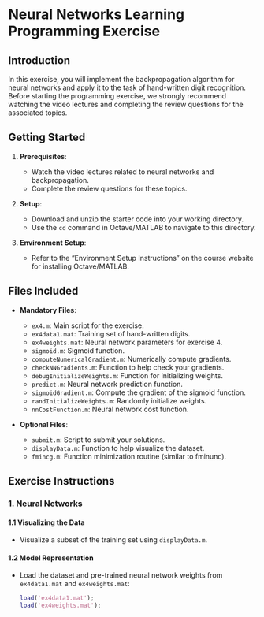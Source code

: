 # Neural Networks Learning Programming Exercise

## Introduction

In this exercise, you will implement the backpropagation algorithm for neural networks and apply it to the task of hand-written digit recognition. Before starting the programming exercise, we strongly recommend watching the video lectures and completing the review questions for the associated topics.

## Getting Started

1. **Prerequisites**:
   - Watch the video lectures related to neural networks and backpropagation.
   - Complete the review questions for these topics.

2. **Setup**:
   - Download and unzip the starter code into your working directory.
   - Use the `cd` command in Octave/MATLAB to navigate to this directory.

3. **Environment Setup**:
   - Refer to the “Environment Setup Instructions” on the course website for installing Octave/MATLAB.

## Files Included

- **Mandatory Files**:
  - `ex4.m`: Main script for the exercise.
  - `ex4data1.mat`: Training set of hand-written digits.
  - `ex4weights.mat`: Neural network parameters for exercise 4.
  - `sigmoid.m`: Sigmoid function.
  - `computeNumericalGradient.m`: Numerically compute gradients.
  - `checkNNGradients.m`: Function to help check your gradients.
  - `debugInitializeWeights.m`: Function for initializing weights.
  - `predict.m`: Neural network prediction function.
  - `sigmoidGradient.m`: Compute the gradient of the sigmoid function.
  - `randInitializeWeights.m`: Randomly initialize weights.
  - `nnCostFunction.m`: Neural network cost function.

- **Optional Files**:
  - `submit.m`: Script to submit your solutions.
  - `displayData.m`: Function to help visualize the dataset.
  - `fmincg.m`: Function minimization routine (similar to fminunc).

## Exercise Instructions

### 1. Neural Networks

#### 1.1 Visualizing the Data
- Visualize a subset of the training set using `displayData.m`.

#### 1.2 Model Representation
- Load the dataset and pre-trained neural network weights from `ex4data1.mat` and `ex4weights.mat`:
  ```matlab
  load('ex4data1.mat');
  load('ex4weights.mat');
